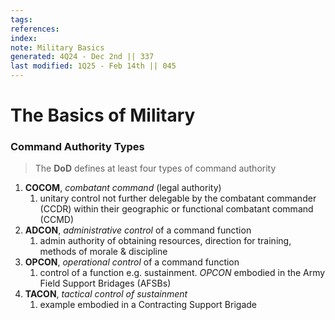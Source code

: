```yaml
---
tags: 
references:
index:
note: Military Basics
generated: 4Q24 - Dec 2nd || 337
last modified: 1Q25 - Feb 14th || 045
---
```


# The Basics of Military

### Command Authority Types

> The **DoD** defines at least four types of command authority

1. **COCOM**, *combatant command* (legal authority)
	1. unitary control not further delegable by the combatant commander (CCDR) within their geographic or functional combatant command (CCMD)
2. **ADCON**, *administrative control* of a command function
	1. admin authority of obtaining resources, direction for training, methods of morale & discipline
3. **OPCON**, *operational control* of a command function
	1. control of a function e.g. sustainment. *OPCON* embodied in the Army Field Support Bridages (AFSBs)
4. **TACON**, *tactical control of sustainment*
	1. example embodied in a Contracting Support Brigade

